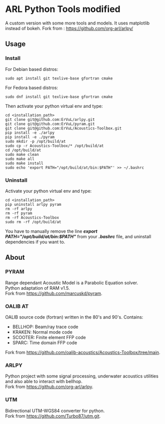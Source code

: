 # ARL Python Tools modified

A custom version with some more tools and models. 
It uses matplotlib instead of bokeh.
Fork from : https://github.com/org-arl/arlpy/

## Usage

### Install

For Debian based distros:

    sudo apt install git texlive-base gfortran cmake
    
For Fedora based distros:

    sudo dnf install git texlive-base gfortran cmake 

Then activate your python virtual env and type:

    cd <installation_path>
    git clone git@github.com:ErVuL/arlpy.git
    git clone git@github.com:ErVuL/pyram.git
    git clone git@github.com:ErVuL/Acoustics-Toolbox.git
    pip install -e ./arlpy
    pip install -e ./pyram
    sudo mkdir -p /opt/build/at
    sudo cp -r Acoustics-Toolbox/* /opt/build/at
    cd /opt/build/at
    sudo make clean
    sudo make all
    sudo make install
    sudo echo 'export PATH="/opt/build/at/bin:$PATH"' >> ~/.bashrc

### Uninstall

Activate your python virtual env and type:

    cd <installation_path>
    pip uninstall arlpy pyram
    rm -rf arlpy
    rm -rf pyram
    rm -rf Acoustics-Toolbox
    sudo rm -rf /opt/build/at
    
You have to manually remove the line ***export PATH="/opt/build/at/bin:$PATH"*** from your ***.bashrc*** file,
and uninstall dependencies if you want to.

## About

### PYRAM

Range dependant Acoustic Model is a Parabolic Equation solver.\
Python adaptation of RAM v1.5.\
Fork from https://github.com/marcuskd/pyram.

### OALIB AT

OALIB source code (fortran) written in the 80's and 90's. Contains:
  - BELLHOP: Beam/ray trace code
  - KRAKEN: Normal mode code
  - SCOOTER: Finite element FFP code
  - SPARC: Time domain FFP code

Fork from https://github.com/oalib-acoustics/Acoustics-Toolbox/tree/main.

### ARLPY

Python project with some signal processing, underwater acoustics utilities and also able to interact with bellhop.\
Fork from https://github.com/org-arl/arlpy.

### UTM

Bidirectional UTM-WGS84 converter for python.\
Fork from https://github.com/Turbo87/utm.git.
